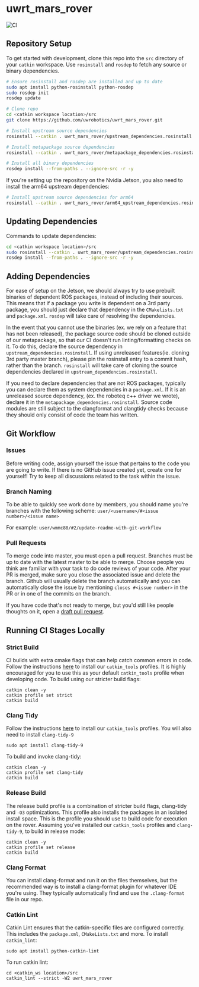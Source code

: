 # uwrt_mars_rover

![CI](https://github.com/uwrobotics/uwrt_mars_rover/workflows/CI/badge.svg)

## Repository Setup

To get started with development, clone this repo into the `src` directory of your `catkin` workspace. Use `rosinstall` and `rosdep` to fetch any source or binary dependencies.

```bash
# Ensure rosinstall and rosdep are installed and up to date
sudo apt install python-rosinstall python-rosdep
sudo rosdep init
rosdep update

# Clone repo
cd <catkin workspace location>/src
git clone https://github.com/uwrobotics/uwrt_mars_rover.git

# Install upstream source dependencies
rosinstall --catkin . uwrt_mars_rover/upstream_dependencies.rosinstall

# Install metapackage source dependencies
rosinstall --catkin . uwrt_mars_rover/metapackage_dependencies.rosinstall

# Install all binary dependencies
rosdep install --from-paths . --ignore-src -r -y
```

If you're setting up the repository on the Nvidia Jetson, you also need to install the arm64 upstream dependencies:
```bash
# Install upstream source dependencies for arm64
rosinstall --catkin . uwrt_mars_rover/arm64_upstream_dependencies.rosinstall
```

## Updating Dependencies
Commands to update dependencies:
```bash
cd <catkin workspace location>/src
sudo rosinstall --catkin . uwrt_mars_rover/upstream_dependencies.rosinstall uwrt_mars_rover/metapackage_dependencies.rosinstall
rosdep install --from-paths . --ignore-src -r -y
```


## Adding Dependencies
For ease of setup on the Jetson, we should always try to use prebuilt binaries of dependent ROS packages, instead of 
including their sources. This means that if a package you write is dependent on a 3rd party package, you should just 
declare that dependency in the `CMakelists.txt` and `package.xml`. `rosdep` will take care of resolving the 
dependencies. 

In the event that you cannot use the binaries (ex. we rely on a feature that has not been released), the package source 
code should be cloned outside of our metapackage, so that our CI doesn't run linting/formatting checks on it. To do 
this, declare the source dependency in `upstream_dependencies.rosinstall`. If using unreleased features(ie. cloning 3rd party master branch), 
please pin the rosinstall entry to a commit hash, rather than the branch. `rosinstall` will take care of cloning the 
source dependencies declared in `upstream_dependencies.rosinstall`. 

If you need to declare dependencies that are not ROS packages, typically you can declare them as system dependencies in
a `package.xml`. If it is an unreleased source dependency, (ex. the roboteq c++ driver we wrote), declare it in the 
`metapackage_dependencies.rosinstall`. Source code modules are still subject to the clangformat and clangtidy checks 
because they should only consist of code the team has written. 

## Git Workflow
### Issues
Before writing code, assign yourself the issue that pertains to the code you are going to write. If there is no GitHub issue created yet, create one for yourself! Try to keep all discussions related to the task within the issue.

### Branch Naming
To be able to quickly see work done by members, you should name you're branches with the following scheme:
`user/<username>/#<issue number>/<issue name>`

For example:
`user/wmmc88/#2/update-readme-with-git-workflow`

### Pull Requests
To merge code into master, you must open a pull request. Branches must be up to date with the latest master to be able to merge. Choose people you think are familiar with your task to do code reviews of your code. 
After your PR is merged, make sure you close the associated issue and delete the branch. Github will usually delete the branch automatically and you can automatically close the issue by mentioning `closes #<issue number>` in the PR or in one of the commits on the branch.

If you have code that's not ready to merge, but you'd still like people thoughts on it, open a [draft pull request](https://github.blog/2019-02-14-introducing-draft-pull-requests/).

## Running CI Stages Locally
### Strict Build
CI builds with extra cmake flags that can help catch common errors in code. Follow the instructions [here](https://github.com/uwrobotics/dev_tools) to install our `catkin_tools` profiles. It is highly encouraged for you to use this as your default `catkin_tools` profile when developing code. To build using our stricter build flags:
```
catkin clean -y
catkin profile set strict
catkin build 
```

### Clang Tidy
Follow the instructions [here](https://github.com/uwrobotics/dev_tools) to install our `catkin_tools` profiles. You will also need to install `clang-tidy-9`
```
sudo apt install clang-tidy-9
```
To build and invoke clang-tidy:
```
catkin clean -y
catkin profile set clang-tidy
catkin build 
```

### Release Build
The release build profile is a combination of stricter build flags, clang-tidy and `-O3` optimizations. This profile also installs the packages in an isolated install space. This is the profile you should use to build code for execution on the rover.
Assuming you've installed our `catkin_tools` profiles and `clang-tidy-9`, to build in release mode:
```
catkin clean -y
catkin profile set release
catkin build 
```

### Clang Format
You can install clang-format and run it on the files themselves, but the recommended way is to install a clang-format plugin for whatever IDE you're using. They typically automatically find and use the `.clang-format` file in our repo. 

### Catkin Lint
Catkin Lint ensures that the catkin-specific files are configured correctly. This includes the `package.xml`, `CMakeLists.txt` and more. To install `catkin_lint`:
```
sudo apt install python-catkin-lint
```

To run catkin lint:
```
cd <catkin_ws location>/src
catkin_lint --strict -W2 uwrt_mars_rover
```
